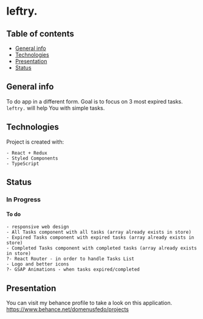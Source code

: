 # leftry.
## Table of contents
* [General info](#general-info)
* [Technologies](#technologies)
* [Presentation](#presentation)
* [Status](#status)

## General info
To do app in a different form.
Goal is to focus on 3 most expired tasks.
```leftry.``` will help You with simple tasks. 
  
## Technologies
Project is created with:
```  
- React + Redux
- Styled Components
- TypeScript
```  

## Status
### In Progress
#### To do
```  
- responsive web design
- All Tasks component with all tasks (array already exists in store)
- Expired Tasks component with expired tasks (array already exists in store)
- Completed Tasks component with completed tasks (array already exists in store)
?- React Router - in order to handle Tasks List
- Logo and better icons
?- GSAP Animations - when tasks expired/completed
```  

## Presentation
You can visit my behance profile to take a look on this application.
https://www.behance.net/domenusfedo/projects
